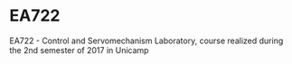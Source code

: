 # EA722
EA722 - Control and Servomechanism Laboratory, course realized during the 2nd semester of 2017 in Unicamp
